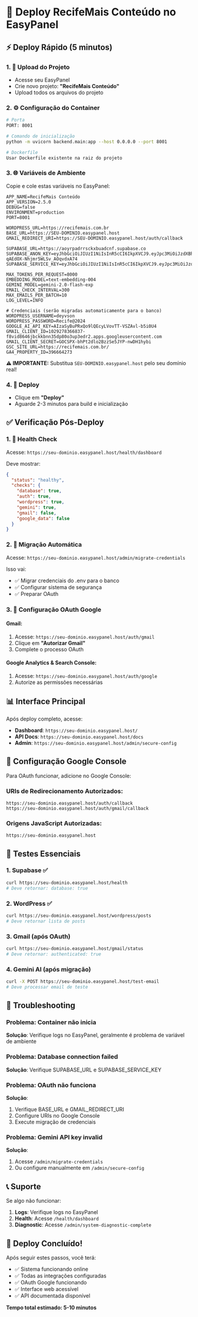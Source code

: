 # 🚀 Deploy RecifeMais Conteúdo no EasyPanel

## ⚡ Deploy Rápido (5 minutos)

### 1. 📁 **Upload do Projeto**
- Acesse seu EasyPanel
- Crie novo projeto: **"RecifeMais Conteúdo"**
- Upload todos os arquivos do projeto

### 2. ⚙️ **Configuração do Container**
```bash
# Porta
PORT: 8001

# Comando de inicialização
python -m uvicorn backend.main:app --host 0.0.0.0 --port 8001

# Dockerfile
Usar Dockerfile existente na raiz do projeto
```

### 3. 🌐 **Variáveis de Ambiente**
Copie e cole estas variáveis no EasyPanel:

```env
APP_NAME=RecifeMais Conteúdo
APP_VERSION=2.5.0
DEBUG=false
ENVIRONMENT=production
PORT=8001

WORDPRESS_URL=https://recifemais.com.br
BASE_URL=https://SEU-DOMINIO.easypanel.host
GMAIL_REDIRECT_URI=https://SEU-DOMINIO.easypanel.host/auth/callback

SUPABASE_URL=https://aoyrpadrrsckxbuadcnf.supabase.co
SUPABASE_ANON_KEY=eyJhbGciOiJIUzI1NiIsInR5cCI6IkpXVCJ9.eyJpc3MiOiJzdXBhYmFzZSIsInJlZiI6ImFveXJwYWRycnNja3hidWFkY25mIiwicm9sZSI6ImFub24iLCJpYXQiOjE3NTA4MDY5MTksImV4cCI6MjA2NjM4MjkxOX0.BAkMkcWzUeLL9_G-qAEdOX-Nhjmr5WLSv_AOqvdxA74
SUPABASE_SERVICE_KEY=eyJhbGciOiJIUzI1NiIsInR5cCI6IkpXVCJ9.eyJpc3MiOiJzdXBhYmFzZSIsInJlZiI6ImFveXJwYWRycnNja3hidWFkY25mIiwicm9sZSI6InNlcnZpY2Vfcm9sZSIsImlhdCI6MTc1MDgwNjkxOSwiZXhwIjoyMDY2MzgyOTE5fQ.EWx1wZZutcONrJYSzF2r1mvuav0KilXuPOOoWJYjAyc

MAX_TOKENS_PER_REQUEST=8000
EMBEDDING_MODEL=text-embedding-004
GEMINI_MODEL=gemini-2.0-flash-exp
EMAIL_CHECK_INTERVAL=300
MAX_EMAILS_PER_BATCH=10
LOG_LEVEL=INFO

# Credenciais (serão migradas automaticamente para o banco)
WORDPRESS_USERNAME=deyvson
WORDPRESS_PASSWORD=Recife@2024
GOOGLE_AI_API_KEY=AIzaSyBuPRxQo9lQEcyLVovTT-VSZAvl-b5i0U4
GMAIL_CLIENT_ID=1029278366837-f8vid8646jbckkbnn35dp80o3up3edr2.apps.googleusercontent.com
GMAIL_CLIENT_SECRET=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
GSC_SITE_URL=https://recifemais.com.br/
GA4_PROPERTY_ID=396664273
```

**⚠️ IMPORTANTE:** Substitua `SEU-DOMINIO.easypanel.host` pelo seu domínio real!

### 4. 🚀 **Deploy**
- Clique em **"Deploy"**
- Aguarde 2-3 minutos para build e inicialização

## ✅ **Verificação Pós-Deploy**

### 1. 🏥 **Health Check**
Acesse: `https://seu-dominio.easypanel.host/health/dashboard`

Deve mostrar:
```json
{
  "status": "healthy",
  "checks": {
    "database": true,
    "auth": true,
    "wordpress": true,
    "gemini": true,
    "gmail": false,
    "google_data": false
  }
}
```

### 2. 🔄 **Migração Automática**
Acesse: `https://seu-dominio.easypanel.host/admin/migrate-credentials`

Isso vai:
- ✅ Migrar credenciais do .env para o banco
- ✅ Configurar sistema de segurança
- ✅ Preparar OAuth

### 3. 🔐 **Configuração OAuth Google**

#### Gmail:
1. Acesse: `https://seu-dominio.easypanel.host/auth/gmail`
2. Clique em **"Autorizar Gmail"**
3. Complete o processo OAuth

#### Google Analytics & Search Console:
1. Acesse: `https://seu-dominio.easypanel.host/auth/google`
2. Autorize as permissões necessárias

## 📊 **Interface Principal**

Após deploy completo, acesse:
- **Dashboard**: `https://seu-dominio.easypanel.host/`
- **API Docs**: `https://seu-dominio.easypanel.host/docs`
- **Admin**: `https://seu-dominio.easypanel.host/admin/secure-config`

## 🔧 **Configuração Google Console**

Para OAuth funcionar, adicione no Google Console:

### URIs de Redirecionamento Autorizados:
```
https://seu-dominio.easypanel.host/auth/callback
https://seu-dominio.easypanel.host/auth/gmail/callback
```

### Origens JavaScript Autorizadas:
```
https://seu-dominio.easypanel.host
```

## 🎯 **Testes Essenciais**

### 1. **Supabase** ✅
```bash
curl https://seu-dominio.easypanel.host/health
# Deve retornar: database: true
```

### 2. **WordPress** ✅
```bash
curl https://seu-dominio.easypanel.host/wordpress/posts
# Deve retornar lista de posts
```

### 3. **Gmail** (após OAuth)
```bash
curl https://seu-dominio.easypanel.host/gmail/status
# Deve retornar: authenticated: true
```

### 4. **Gemini AI** (após migração)
```bash
curl -X POST https://seu-dominio.easypanel.host/test-email
# Deve processar email de teste
```

## 🚨 **Troubleshooting**

### Problema: Container não inicia
**Solução**: Verifique logs no EasyPanel, geralmente é problema de variável de ambiente

### Problema: Database connection failed
**Solução**: Verifique SUPABASE_URL e SUPABASE_SERVICE_KEY

### Problema: OAuth não funciona
**Solução**: 
1. Verifique BASE_URL e GMAIL_REDIRECT_URI
2. Configure URIs no Google Console
3. Execute migração de credenciais

### Problema: Gemini API key invalid
**Solução**:
1. Acesse `/admin/migrate-credentials`
2. Ou configure manualmente em `/admin/secure-config`

## 📞 **Suporte**

Se algo não funcionar:
1. **Logs**: Verifique logs no EasyPanel
2. **Health**: Acesse `/health/dashboard`
3. **Diagnostic**: Acesse `/admin/system-diagnostic-complete`

## 🎉 **Deploy Concluído!**

Após seguir estes passos, você terá:
- ✅ Sistema funcionando online
- ✅ Todas as integrações configuradas
- ✅ OAuth Google funcionando
- ✅ Interface web acessível
- ✅ API documentada disponível

**Tempo total estimado: 5-10 minutos** 